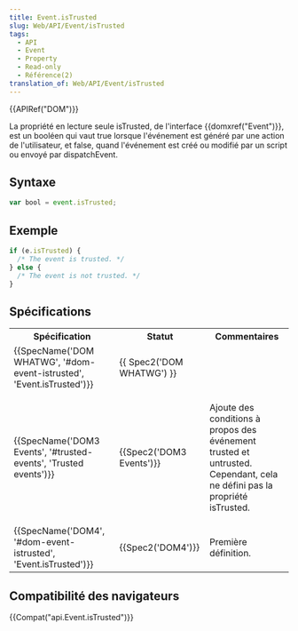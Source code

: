 ```yaml
---
title: Event.isTrusted
slug: Web/API/Event/isTrusted
tags:
  - API
  - Event
  - Property
  - Read-only
  - Référence(2)
translation_of: Web/API/Event/isTrusted
---
```

{{APIRef("DOM")}}

La propriété en lecture seule isTrusted, de l'interface {{domxref("Event")}}, est un booléen qui vaut true lorsque l'événement est généré par une action de l'utilisateur, et false, quand l'événement est créé ou modifié par un script ou envoyé par dispatchEvent.

## Syntaxe

```js
var bool = event.isTrusted;
```

## Exemple

```js
if (e.isTrusted) {
  /* The event is trusted. */
} else {
  /* The event is not trusted. */
}
```

## Spécifications

<table class="standard-table">
  <tbody>
    <tr>
      <th scope="col">Spécification</th>
      <th scope="col">Statut</th>
      <th scope="col">Commentaires</th>
    </tr>
    <tr>
      <td>
        {{SpecName('DOM WHATWG', '#dom-event-istrusted', 'Event.isTrusted')}}
      </td>
      <td>{{ Spec2('DOM WHATWG') }}</td>
      <td></td>
    </tr>
    <tr>
      <td>
        {{SpecName('DOM3 Events', '#trusted-events', 'Trusted events')}}
      </td>
      <td>{{Spec2('DOM3 Events')}}</td>
      <td>
        <p>
          Ajoute des conditions à propos des événement trusted et untrusted.
          Cependant, cela ne défini pas la propriété isTrusted.
        </p>
      </td>
    </tr>
    <tr>
      <td>
        {{SpecName('DOM4', '#dom-event-istrusted', 'Event.isTrusted')}}
      </td>
      <td>{{Spec2('DOM4')}}</td>
      <td>Première définition.</td>
    </tr>
  </tbody>
</table>

## Compatibilité des navigateurs

{{Compat("api.Event.isTrusted")}}

